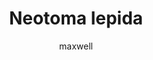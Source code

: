 ---
layout: post
author: maxwell
title: Neotoma lepida
description: 
tags: []
image: 
  feature: 
  credit: 
  creditlink: 
permalink: neotoma-lepida
---